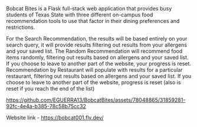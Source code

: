 Bobcat Bites is a Flask full-stack web application that provides busy students of Texas State with three different on-campus food recommendation tools to use that factor in their dining preferences and restrictions.

For the Search Recommendation, the results will be based entirely on your search query, it will provide results filtering out results from your allergens and your saved list. The Random Recommendation will recommend food items randomly, filtering out results based on allergens and your saved list. If you choose to leave to another part of the website, your progress is reset. Recommendation by Restaurant will populate with results for a particular restaurant, filtering out results based on allergens and your saved list. If you choose to leave to another part of the website, progress is reset (also is reset if you reach the end of the list)


https://github.com/EGUERRA13/BobcatBites/assets/78048865/31859281-92fc-4e4a-b385-78c58b75cc32


Website link - https://bobcat001.fly.dev/

